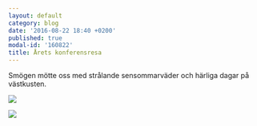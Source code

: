 ```yaml
---
layout: default
category: blog
date: '2016-08-22 18:40 +0200'
published: true
modal-id: '160822'
title: Årets konferensresa
---
```

Smögen mötte oss med strålande sensommarväder och härliga dagar på västkusten.

![]({{site.baseurl}}/media/resan2.jpg)

![]({{site.baseurl}}/media/resan1.jpg)


